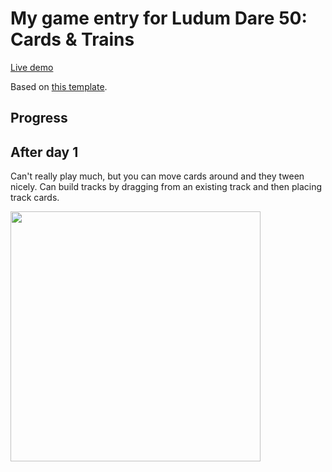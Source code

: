 # My game entry for Ludum Dare 50: Cards & Trains

[Live demo](https://zommerfelds.github.io/ldjam50/)

Based on [this template](https://github.com/zommerfelds/gamejam-template).

## Progress

## After day 1

Can't really play much, but you can move cards around and they tween nicely. Can build tracks by dragging from an existing track and then placing track cards.

<img src="https://user-images.githubusercontent.com/1260622/161403756-f1ff6874-c944-439f-8cce-470e55b4f505.png" width="400">
